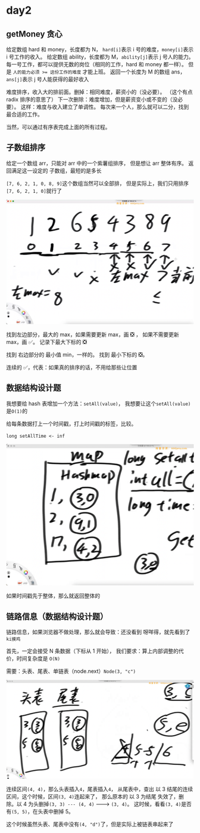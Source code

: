# day2

## getMoney 贪心

给定数组 hard 和 money，长度都为 N，
`hard[i]`表示 i 号的难度，`money[i]`表示 i 号工作的收入。
给定数组 ability，长度都为 M，`ability[j]`表示 j 号人的能力。
每一号工作，都可以提供无数的岗位（相同的工作，hard 和 money 都一样）。
但是 `人的能力必须 >= 这份工作的难度` 才能上班。
返回一个长度为 M 的数组 ans，`ans[j]`表示 j 号人能获得的最好收入

难度排序，收入大的排前面。删掉：相同难度，薪资小的（没必要）。
（这个有点 radix 排序的意思了）
下一次删除：难度增加，但是薪资变小或不变的（没必要）。
这样：难度与收入建立了单调性。
每次来一个人，那么就可以二分，找到最合适的工作。

当然，可以通过有序表完成上面的所有过程。

## 子数组排序

给定一个数组 arr，只能对 arr 中的一个紫薯组排序，
但是想让 arr 整体有序。
返回满足这一设定的 子数组，最短的是多长

`[7, 6, 2, 1, 0, 8, 9]`这个数组当然可以全部排，
但是实际上，我们只用排序`[7, 6, 2, 1, 0]`就行了

![](image/2024-02-18-22-41-50.png)

找到左边部分，最大的 max，如果需要更新 max，画 ❎ ，
如果不需要更新 max，画 ✅。 记录下最大下标的 ❎

找到 右边部分的 最小值 min，一样的。 找到 最小下标的 ❎。

连续的 ✅，代表：如果真的排序的话，不用给那些让位置

## 数据结构设计题

我想要给 hash 表增加一个方法：`setAll(value)`，
我想要让这个`setAll(value)`是`O(1)`的

给每条数据打上一个时间戳，打上时间戳的标签，比较。

`long setAllTime <- inf`

![](image/2024-02-18-23-04-11.png)

如果时间戳先于整体，那么就返回整体的

## 链路信息（数据结构设计题）

链路信息，如果浏览器不做处理，那么就会导致：还没看到 呀咩得，就先看到了 `ki摸鸡`

首先，一定会接受 N 条数据（下标从 1 开始），
我们要求：算上内部调整的代价，时间复杂度是 `O(N)`

需要：头表、尾表、单链表（node.next）`Node(3, "c")`

![](image/2024-02-18-23-26-41.png)

连续区间`(4, 4)`，那么头表插入`4`，尾表插入`4`，
从尾表中，查出 以 3 结尾的连续区间，这个时候，区间`(3, 4)`连起来了，
那么原本的 以 3 为结尾 失效了，删除。以 4 为头删掉`(3, 3) --- (4, 4)` ---> `(3, 4)`。
这时候，看看`(3, 4)`是否有`(5, 5)`，在头表中删掉 5。

这个时候虽然头表、尾表中没有`(4, "d")`了，但是实际上被链表串起来了
